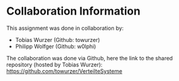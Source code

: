 # Collaboration Information
This assignment was done in collaboration by:

- Tobias Wurzer (Github: towurzer)
- Philipp Wolfger (Github: w0lphi)

The collaboration was done via Github, here the link to the shared repository (hosted by Tobias Wurzer):  
https://github.com/towurzer/VerteilteSysteme